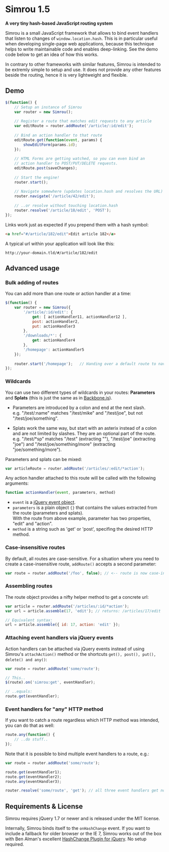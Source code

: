 Simrou 1.5
==========

**A very tiny hash-based JavaScript routing system**

Simrou is a small JavaScript framework that allows to bind event handlers that listen to changes of
<code>window.location.hash</code>. This is in particular useful when developing single-page web applications,
because this technique helps to write maintainable code and enables deep-linking. See the demo code below to get
an idea of how this works.

In contrary to other frameworks with similar features, Simrou is intended to be extremly simple to setup and use. 
It does not provide any other features beside the routing, hence it is very lightweight and flexible.


Demo
----

```javascript
$(function() {
    // Setup an instance of Simrou
    var router = new Simrou();
    
    // Register a route that matches edit requests to any article
    var editRoute = router.addRoute('/article/:id/edit');
    
    // Bind an action handler to that route
    editRoute.get(function(event, params) {
        showEditForm(params.id);
    });
    
    // HTML Forms are getting watched, so you can even bind an
    // action handler to POST/PUT/DELETE requests.
    editRoute.post(saveChanges);
    
    // Start the engine!
    router.start();
    
    // Navigate somewhere (updates location.hash and resolves the URL)
    router.navigate('/article/42/edit');
    
    // ..or resolve without touching location.hash
    router.resolve('/article/18/edit', 'POST');
});
```

Links work just as expected if you prepend them with a hash symbol:

```html
<a href="#/article/182/edit">Edit article 182</a>
```

A typical url within your application will look like this:

```
http://your-domain.tld/#/article/182/edit
```


Advanced usage
--------------

### Bulk adding of routes

You can add more than one route or action handler at a time:

```javascript
$(function() {
    var router = new Simrou({
        '/article/:id/edit': {
            get: [ actionHandler11, actionHandler12 ],
            post: actionHandler2,
            put: actionHandler3
        },
        '/downloads/*': {
            get: actionHandler4
        },
        '/homepage': actionHandler5
    });
    
    router.start('/homepage');   // Handing over a default route to navigate to
});
```


### Wildcards

You can use two different types of wildcards in your routes: **Parameters** and **Splats** (this is just the 
same as in [Backbone.js](http://documentcloud.github.com/backbone/)).

* Parameters are introduced by a colon and end at the next slash.  
  e.g. "/test/:name" matches "/test/mike" and "/test/joe", but not "/test/joe/something".

* Splats work the same way, but start with an asterix instead of a colon and are not limited by slashes. They are an optional part of the route.  
  e.g. "/test/*sp" matches "/test" (extracting ""), "/test/joe" (extracting "joe") and "/test/joe/something/more" (extracting "joe/something/more").

Parameters and splats can be mixed:

```javascript
var articleRoute = router.addRoute('/articles/:edit/*action');
```

Any action handler attached to this route will be called with the following arguments:

```javascript
function actionHandler(event, parameters, method)
```

* <code>event</code> is a [jQuery event object](http://api.jquery.com/category/events/event-object/).
* <code>parameters</code> is a plain object <code>{}</code> that contains the values extracted from the route (parameters and splats).  
  With the route from above example, parameter has two properties, "edit" and "action".
* <code>method</code> is a string such as 'get' or 'post', specifing the desired HTTP method.


### Case-insensitive routes

By default, all routes are case-sensitive. For a situation where you need to create a case-insensitive route,
<code>addRoute()</code> accepts a second parameter:

```javascript
var route = router.addRoute('/foo', false); // <-- route is now case-insensitive, e.g. '/FOO' is a match.
```


### Assembling routes

The route object provides a nifty helper method to get a concrete url:

```javascript
var article = router.addRoute('/articles/:id/*action');
var url = article.assemble(17, 'edit'); // returns: /articles/17/edit

// Equivalent syntax:
url = article.assemble({ id: 17, action: 'edit' });
```


### Attaching event handlers via jQuery events

Action handlers can be attached via jQuery events instead of using Simrou's <code>attachAction()</code> method or the shortcuts <code>get(), post(), put(), delete() and any()</code>:

```javascript
var route = router.addRoute('some/route');

// This..
$(route).on('simrou:get', eventHandler);

// ..equals:
route.get(eventHandler);
```


### Event handlers for "any" HTTP method

If you want to catch a route regardless which HTTP method was intended, you can do that as well:

```javascript
route.any(function() {
    // ..do stuff..
});
```

Note that it is possible to bind multiple event handlers to a route, e.g.:

```javascript
var route = router.addRoute('some/route');

route.get(eventHandler1);
route.get(eventHandler2);
route.any(eventHandler3);

router.resolve('some/route', 'get'); // all three event handlers get notified!
```


Requirements &amp; License
--------------------------

Simrou requires jQuery 1.7 or newer and is released under the MIT license.

Internally, Simrou binds itself to the <code>onHashChange</code> event. If you want to include a fallback for older 
browser or the IE 7, Simrou works out of the box with Ben Alman's excellent
[HashChange Plugin for jQuery](http://benalman.com/projects/jquery-hashchange-plugin/). No setup required.